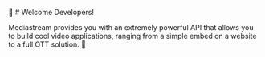 👋 # Welcome Developers! 

Mediastream provides you with an extremely powerful API that allows you to build cool video applications, ranging from a simple embed on a website to a full OTT solution. 🚀
